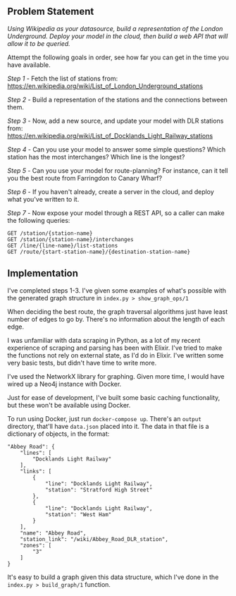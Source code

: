 
## Problem Statement

*Using Wikipedia as your datasource, build a representation of the London Underground. Deploy your model in the cloud, then build a web API that will allow it to be queried.*

Attempt the following goals in order, see how far you can get in the time you have available.

*Step 1* - Fetch the list of stations from:
https://en.wikipedia.org/wiki/List_of_London_Underground_stations

*Step 2* - Build a representation of the stations and the connections between them.

*Step 3* - Now, add a new source, and update your model with DLR stations from:
https://en.wikipedia.org/wiki/List_of_Docklands_Light_Railway_stations

*Step 4* - Can you use your model to answer some simple questions? Which station has the most interchanges? Which line is the longest?

*Step 5* - Can you use your model for route-planning? For instance, can it tell you the best route from Farringdon to Canary Wharf?

*Step 6* - If you haven't already, create a server in the cloud, and deploy what you've written to it.

*Step 7* - Now expose your model through a REST API, so a caller can make the following queries:

    GET /station/{station-name}
    GET /station/{station-name}/interchanges
    GET /line/{line-name}/list-stations
    GET /route/{start-station-name}/{destination-station-name}

## Implementation
I've completed steps 1-3. I've given some examples of what's possible with the generated graph structure in `index.py > show_graph_ops/1`

When deciding the best route, the graph traversal algorithms just have least number of edges to go by. There's no information about the length of each edge.

I was unfamiliar with data scraping in Python, as a lot of my recent experience of scraping and parsing has been with Elixir. I've tried to make the functions not rely on external state, as I'd do in Elixir. I've written some very basic tests, but didn't have time to write more.

I've used the NetworkX library for graphing. Given more time, I would have wired up a Neo4j instance with Docker.

Just for ease of development, I've built some basic caching functionality, but these won't be available using Docker.

To run using Docker, just run `docker-compose up`. There's an `output` directory, that'll have `data.json` placed into it. The data in that file is a dictionary of objects, in the format:

```
"Abbey Road": {
	"lines": [
		"Docklands Light Railway"
	],
	"links": [
		{
			"line": "Docklands Light Railway",
			"station": "Stratford High Street"
		},
		{
			"line": "Docklands Light Railway",
			"station": "West Ham"
		}
	],
	"name": "Abbey Road",
	"station_link": "/wiki/Abbey_Road_DLR_station",
	"zones": [
		"3"
	]
}
```

It's easy to build a graph given this data structure, which I've done in the `index.py > build_graph/1` function.
